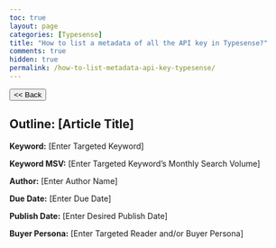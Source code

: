 ```yaml
---
toc: true
layout: page
categories: [Typesense]
title: "How to list a metadata of all the API key in Typesense?"
comments: true
hidden: true
permalink: /how-to-list-metadata-api-key-typesense/
---
```


<button class="back-button" onclick="window.history.back()"><< Back</button>

## Outline: [Article Title]

**Keyword:** [Enter Targeted Keyword]

**Keyword MSV:** [Enter Targeted Keyword’s Monthly Search Volume]

**Author:** [Enter Author Name]

**Due Date:** [Enter Due Date]

**Publish Date:** [Enter Desired Publish Date]

**Buyer Persona:** [Enter Targeted Reader and/or Buyer Persona]

<br>
